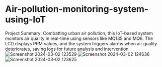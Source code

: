 # Air-pollution-monitoring-system-using-IoT
Project Summary: Combatting urban air pollution, this IoT-based system monitors air quality in real-time using sensors like MQ135 and MQ6. The LCD displays PPM values, and the system triggers alarms when air quality deteriorates, saving logs for future analysis and intervention.
![Screenshot 2024-03-02 123529](https://github.com/saivarshith18/Air-pollution-monitoring-system-using-IoT/assets/139994815/16ae0f9b-ca99-499e-93ed-3a5f3da81cd4)
![Screenshot 2024-03-02 124636](https://github.com/saivarshith18/Air-pollution-monitoring-system-using-IoT/assets/139994815/cc20e8c6-e6ec-49e1-b07e-1dc09f3e6cc6)
![Screenshot 2024-03-02 123625](https://github.com/saivarshith18/Air-pollution-monitoring-system-using-IoT/assets/139994815/6fdd79cd-fdcc-47e6-9919-4ede9c308511)
